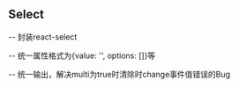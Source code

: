 ## Select

-- 封装react-select

-- 统一属性格式为{value: '', options: []}等

-- 统一输出，解决multi为true时清除时change事件值错误的Bug
